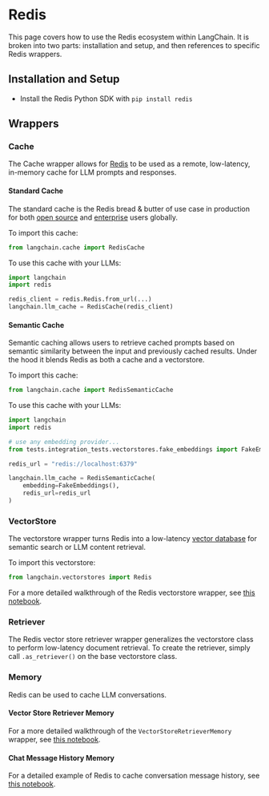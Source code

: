 # Redis

This page covers how to use the Redis ecosystem within LangChain.
It is broken into two parts: installation and setup, and then references to specific Redis wrappers.

## Installation and Setup
- Install the Redis Python SDK with `pip install redis`

## Wrappers

### Cache

The Cache wrapper allows for [Redis](https://redis.io) to be used as a remote, low-latency, in-memory cache for LLM prompts and responses.

#### Standard Cache
The standard cache is the Redis bread & butter of use case in production for both [open source](https://redis.io) and [enterprise](https://redis.com) users globally.

To import this cache:
```python
from langchain.cache import RedisCache
```

To use this cache with your LLMs:
```python
import langchain
import redis

redis_client = redis.Redis.from_url(...)
langchain.llm_cache = RedisCache(redis_client)
```

#### Semantic Cache
Semantic caching allows users to retrieve cached prompts based on semantic similarity between the input and previously cached results. Under the hood it blends Redis as both a cache and a vectorstore.

To import this cache:
```python
from langchain.cache import RedisSemanticCache
```

To use this cache with your LLMs:
```python
import langchain
import redis

# use any embedding provider...
from tests.integration_tests.vectorstores.fake_embeddings import FakeEmbeddings

redis_url = "redis://localhost:6379"

langchain.llm_cache = RedisSemanticCache(
    embedding=FakeEmbeddings(),
    redis_url=redis_url
)
```

### VectorStore

The vectorstore wrapper turns Redis into a low-latency [vector database](https://redis.com/solutions/use-cases/vector-database/) for semantic search or LLM content retrieval.

To import this vectorstore:
```python
from langchain.vectorstores import Redis
```

For a more detailed walkthrough of the Redis vectorstore wrapper, see [this notebook](../modules/indexes/vectorstores/examples/redis.ipynb).

### Retriever

The Redis vector store retriever wrapper generalizes the vectorstore class to perform low-latency document retrieval. To create the retriever, simply call `.as_retriever()` on the base vectorstore class.

### Memory
Redis can be used to cache LLM conversations.

#### Vector Store Retriever Memory

For a more detailed walkthrough of the `VectorStoreRetrieverMemory` wrapper, see [this notebook](../modules/memory/types/vectorstore_retriever_memory.ipynb).

#### Chat Message History Memory
For a detailed example of Redis to cache conversation message history, see [this notebook](../modules/memory/examples/redis_chat_message_history.ipynb).
